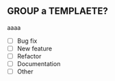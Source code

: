 ## GROUP a TEMPLAETE?

aaaa

- [ ] Bug fix
- [ ] New feature
- [ ] Refactor
- [ ] Documentation
- [ ] Other
